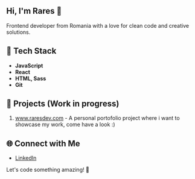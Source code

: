 ## Hi, I'm Rares 👋

Frontend developer from Romania with a love for clean code and creative solutions.

## 🔧 Tech Stack

- **JavaScript** 
- **React**
- **HTML, Sass**
- **Git**

## 🚀 Projects (Work in progress)

1. www.raresdev.com - A personal portofolio project where i want to showcase my work, come have a look :)


## 🌐 Connect with Me

- [LinkedIn](https://www.linkedin.com/in/rares-dascalescu/)

Let's code something amazing! 🚀
